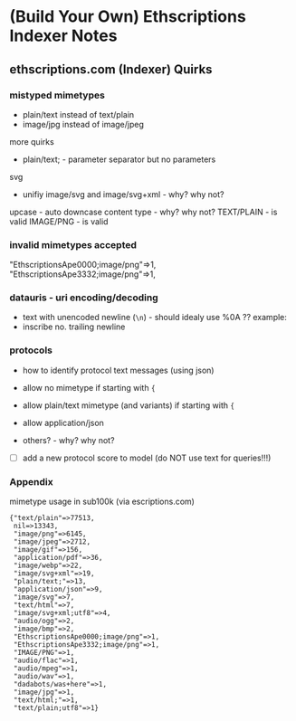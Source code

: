 # (Build Your Own) Ethscriptions Indexer Notes


##  ethscriptions.com (Indexer) Quirks


### mistyped mimetypes

- plain/text   instead of text/plain
- image/jpg    instead of image/jpeg


more quirks
- plain/text;   - parameter separator but no parameters


svg
- unifiy   image/svg  and image/svg+xml  - why? why not?

upcase  - auto downcase content type - why? why not?
TEXT/PLAIN   - is valid 
IMAGE/PNG    - is valid 



### invalid mimetypes accepted

"EthscriptionsApe0000;image/png"=>1,
"EthscriptionsApe3332;image/png"=>1,
 


### datauris - uri encoding/decoding

- text with unencoded newline (`\n`)  - should idealy use %0A ??
example:
- inscribe no.   trailing newline



### protocols

- how to identify protocol text messages (using json)

- allow no mimetype  if starting with `{`
- allow plain/text mimetype (and variants) if starting with `{`
- allow application/json
- others?  - why? why not?

- [ ]  add a new protocol score to model (do NOT use text for queries!!!)





### Appendix

mimetype usage in sub100k (via escriptions.com)

```
{"text/plain"=>77513,
 nil=>13343,
 "image/png"=>6145,
 "image/jpeg"=>2712,
 "image/gif"=>156,
 "application/pdf"=>36,
 "image/webp"=>22,
 "image/svg+xml"=>19,
 "plain/text;"=>13,
 "application/json"=>9,
 "image/svg"=>7,
 "text/html"=>7,
 "image/svg+xml;utf8"=>4,
 "audio/ogg"=>2,
 "image/bmp"=>2,
 "EthscriptionsApe0000;image/png"=>1,
 "EthscriptionsApe3332;image/png"=>1,
 "IMAGE/PNG"=>1,
 "audio/flac"=>1,
 "audio/mpeg"=>1,
 "audio/wav"=>1,
 "dadabots/was+here"=>1,
 "image/jpg"=>1,
 "text/html;"=>1,
 "text/plain;utf8"=>1}
```